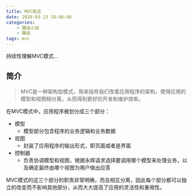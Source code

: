 ```yaml
---
title: MVC简述
date: 2018-03-13 18:46:40
categories:
	- 雕虫小技
	- 雕虫
tags: mvc
---
```

持续性理解MVC模式...
<!-- more -->
## 简介 
> MVC是一种架构型模式，用来指导我们改善应用程序的架构，使得应用的模型和视图相分离，从而得到更好的开发和维护效率。

在MVC模式中，应用程序被划分成三个部分：

- 模型
	- 模型部分包含程序的业务逻辑和业务数据
- 视图
	- 封装了应用程序的输出形式，即页面或者是界面
- 控制器
	- 负责协调模型和视图，根据永辉请求选择要调用哪个模型来处理业务，以及确定最终由哪个视图为用户做出应答

MVC模式的这三个部分的职责非常明确，而且相互分离，因此每个部分都可以独立的改变而不影响其他部分，从而大大提高了应用的灵活性和重用性。



